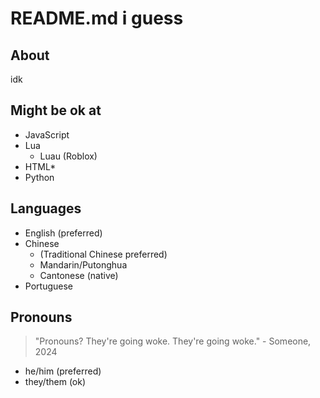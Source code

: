 # README.md i guess
## About
idk
## Might be ok at
* JavaScript
* Lua
  * Luau (Roblox)
* HTML\*
* Python
## Languages
* English (preferred)
* Chinese
  * (Traditional Chinese preferred)
  * Mandarin/Putonghua
  * Cantonese (native)
* Portuguese
## Pronouns
>"Pronouns? They're going woke. They're going woke." - Someone, 2024
* he/him (preferred)
* they/them (ok)
<!---
FishlandicFishy/FishlandicFishy is a ✨ special ✨ repository because its `README.md` (this file) appears on your GitHub profile.
You can click the Preview link to take a look at your changes.
--->
